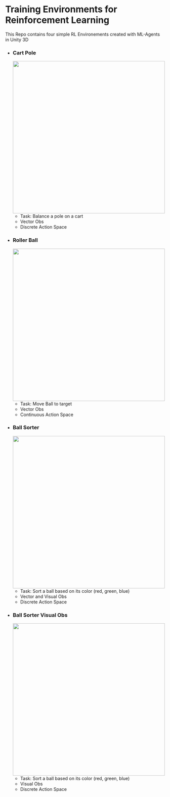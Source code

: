 # Training Environments for Reinforcement Learning

This Repo contains four simple RL Environements created with ML-Agents in Unity 3D

- ### Cart Pole

  <img src="https://github.com/jw1401/Envs/blob/master/media/CartPole.PNG" width="480">
  
  - Task: Balance a pole on a cart
  - Vector Obs
  - Discrete Action Space
 
 - ### Roller Ball
   
   <img src="https://github.com/jw1401/Envs/blob/master/media/RollerBall.PNG" width="480">
 
   - Task: Move Ball to target
   - Vector Obs
   - Continuous Action Space
 
 - ### Ball Sorter
 
   <img src="https://github.com/jw1401/Envs/blob/master/media/BallSorter.PNG" width="480">
   
   - Task: Sort a ball based on its color (red, green, blue)
   - Vector and Visual Obs
   - Discrete Action Space
   
 - ### Ball Sorter Visual Obs
 
    <img src="https://github.com/jw1401/Envs/blob/master/media/BallSorter.PNG" width="480">
  
   - Task: Sort a ball based on its color (red, green, blue)
   - Visual Obs
   - Discrete Action Space
